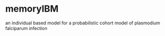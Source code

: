 # memoryIBM
an individual based model for a probabilistic cohort model of plasmodium falciparum infection
